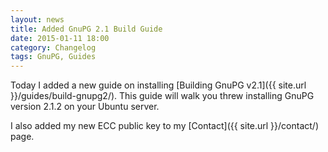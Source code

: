 ```yaml
---
layout: news
title: Added GnuPG 2.1 Build Guide
date: 2015-01-11 18:00
category: Changelog
tags: GnuPG, Guides
---
```


Today I added a new guide on installing [Building GnuPG v2.1]({{ site.url }}/guides/build-gnupg2/). This guide will walk you threw installing GnuPG version 2.1.2 on your Ubuntu server.

I also added my new ECC public key to my [Contact]({{ site.url }}/contact/) page.
